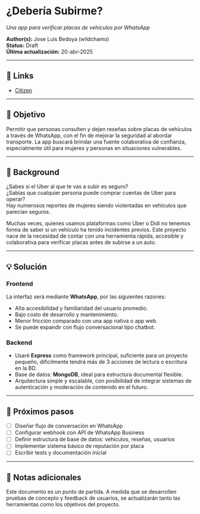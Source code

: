 # ¿Debería Subirme?
*Una app para verificar placas de vehículos por WhatsApp*

**Author(s):** Jose Luis Bedoya (wildchamo)  
**Status:** Draft  
**Última actualización:** 20-abr-2025

---

## 🔗 Links
- [Citizen](https://citizen.com/)

---

## 🎯 Objetivo

Permitir que personas consulten y dejen reseñas sobre placas de vehículos a través de WhatsApp, con el fin de mejorar la seguridad al abordar transporte. La app buscará brindar una fuente colaborativa de confianza, especialmente útil para mujeres y personas en situaciones vulnerables.

---

## 🧠 Background

¿Sabes si el Uber al que te vas a subir es seguro?  
¿Sabías que cualquier persona puede comprar cuentas de Uber para operar?  
Hay numerosos reportes de mujeres siendo violentadas en vehículos que parecían seguros.

Muchas veces, quienes usamos plataformas como Uber o Didi no tenemos forma de saber si un vehículo ha tenido incidentes previos. Este proyecto nace de la necesidad de contar con una herramienta rápida, accesible y colaborativa para verificar placas antes de subirse a un auto.

---

## 💡 Solución

### Frontend

La interfaz será mediante **WhatsApp**, por las siguientes razones:

- Alta accesibilidad y familiaridad del usuario promedio.
- Bajo costo de desarrollo y mantenimiento.
- Menor fricción comparado con una app nativa o app web.
- Se puede expandir con flujo conversacional tipo chatbot.

### Backend

- Usaré **Express** como framework principal, suficiente para un proyecto pequeño, dificilmente tendrá más de 3 acciones de lectura o escritura en la BD.
- Base de datos: **MongoDB**, ideal para estructura documental flexible.
- Arquitectura simple y escalable, con posibilidad de integrar sistemas de autenticación y moderación de contenido en el futuro.

---

## 🚀 Próximos pasos

- [ ] Diseñar flujo de conversación en WhatsApp
- [ ] Configurar webhook con API de WhatsApp Business
- [ ] Definir estructura de base de datos: vehículos, reseñas, usuarios
- [ ] Implementar sistema básico de reputación por placa
- [ ] Escribir tests y documentación inicial

---

## 📝 Notas adicionales

Este documento es un punto de partida. A medida que se desarrollen pruebas de concepto y feedback de usuarios, se actualizarán tanto las herramientas como los objetivos del proyecto.
